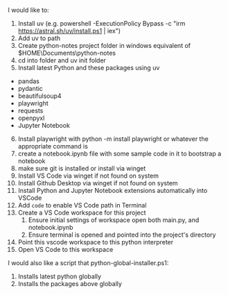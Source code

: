 I would like to:
1. Install uv (e.g.  powershell -ExecutionPolicy Bypass -c "irm https://astral.sh/uv/install.ps1 | iex")
2. Add uv to path
3. Create python-notes project folder in windows equivalent of $HOME\Documents\python-notes
4. cd into folder and uv init folder
5. Install latest Python and these packages using uv
  - pandas
  - pydantic
  - beautifulsoup4 
  - playwright
  - requests
  - openpyxl
  - Jupyter Notebook
6. Install playwright with python -m install playwright or whatever the appropriate command is
7. create a notebook.ipynb file with some sample code in it to bootstrap a notebook
8. make sure git is installed or install via winget
9. Install VS Code via winget if not found on system
10. Install Github Desktop via winget if not found on system
11. Install Python and Jupyter Notebook extensions automatically into VSCode
12. Add `code` to enable VS Code path in Terminal
13. Create a VS Code workspace for this project
    1.  Ensure initial settings of workspace open both main.py, and notebook.ipynb
    2.  Ensure terminal is opened and pointed into the project's directory
14. Point this vscode workspace to this python interpreter
15. Open VS Code to this workspace

I would also like a script that python-global-installer.ps1:
1. Installs latest python globally
2. Installs the packages above globally
